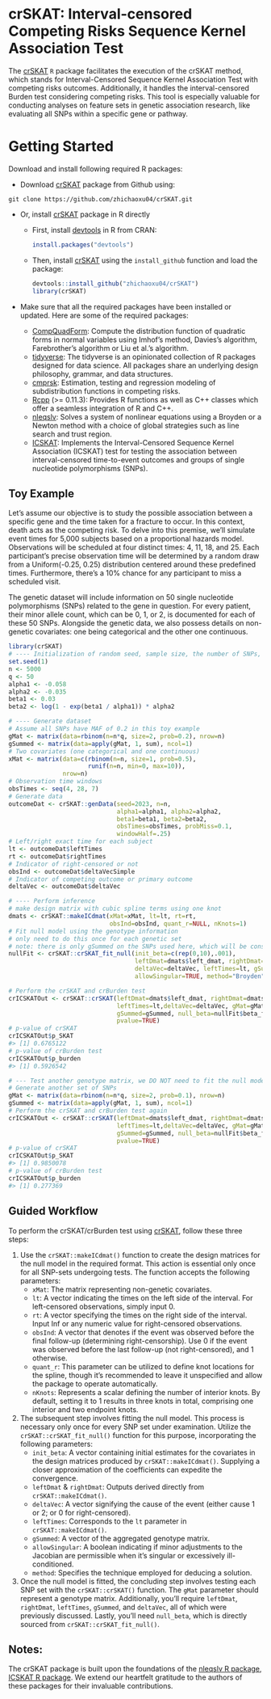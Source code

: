 crSKAT: Interval-censored Competing Risks Sequence Kernel Association
Test
================

<!-- README.md is generated from README.Rmd. Please edit that file -->
<!-- badges: start -->
<!-- badges: end -->

The [crSKAT](https://github.com/zhichaoxu04/crSKAT) `R` package
facilitates the execution of the crSKAT method, which stands for
Interval-Censored Sequence Kernel Association Test with competing risks
outcomes. Additionally, it handles the interval-censored Burden test
considering competing risks. This tool is especially valuable for
conducting analyses on feature sets in genetic association research,
like evaluating all SNPs within a specific gene or pathway.

# Getting Started

Download and install following required R packages:

- Download [crSKAT](https://github.com/zhichaoxu04/crSKAT) package from
  Github using:

<!-- -->

    git clone https://github.com/zhichaoxu04/crSKAT.git

- Or, install [crSKAT](https://github.com/zhichaoxu04/crSKAT) package in
  R directly

  - First, install [devtools](https://devtools.r-lib.org) in R from
    CRAN:

    ``` r
    install.packages("devtools")
    ```

  - Then, install [crSKAT](https://github.com/zhichaoxu04/crSKAT) using
    the `install_github` function and load the package:

    ``` r
    devtools::install_github("zhichaoxu04/crSKAT")
    library(crSKAT)
    ```

- Make sure that all the required packages have been installed or
  updated. Here are some of the required packages:

  - [CompQuadForm](https://cran.r-project.org/web/packages/CompQuadForm/index.html):
    Compute the distribution function of quadratic forms in normal
    variables using Imhof’s method, Davies’s algorithm, Farebrother’s
    algorithm or Liu et al.’s algorithm.
  - [tidyverse](https://www.tidyverse.org): The tidyverse is an
    opinionated collection of R packages designed for data science. All
    packages share an underlying design philosophy, grammar, and data
    structures.
  - [cmprsk](https://cran.r-project.org/web/packages/cmprsk/index.html):
    Estimation, testing and regression modeling of subdistribution
    functions in competing risks.
  - [Rcpp](https://cran.r-project.org/web/packages/Rcpp/index.html) (\>=
    0.11.3): Provides R functions as well as C++ classes which offer a
    seamless integration of R and C++.
  - [nleqslv](https://cran.r-project.org/web/packages/nleqslv/index.html):
    Solves a system of nonlinear equations using a Broyden or a Newton
    method with a choice of global strategies such as line search and
    trust region.
  - [ICSKAT](https://cran.r-project.org/web/packages/ICSKAT/index.html):
    Implements the Interval-Censored Sequence Kernel Association
    (ICSKAT) test for testing the association between interval-censored
    time-to-event outcomes and groups of single nucleotide polymorphisms
    (SNPs).

## Toy Example

Let’s assume our objective is to study the possible association between
a specific gene and the time taken for a fracture to occur. In this
context, death acts as the competing risk. To delve into this premise,
we’ll simulate event times for 5,000 subjects based on a proportional
hazards model. Observations will be scheduled at four distinct times: 4,
11, 18, and 25. Each participant’s precise observation time will be
determined by a random draw from a Uniform(-0.25, 0.25) distribution
centered around these predefined times. Furthermore, there’s a 10%
chance for any participant to miss a scheduled visit.

The genetic dataset will include information on 50 single nucleotide
polymorphisms (SNPs) related to the gene in question. For every patient,
their minor allele count, which can be 0, 1, or 2, is documented for
each of these 50 SNPs. Alongside the genetic data, we also possess
details on non-genetic covariates: one being categorical and the other
one continuous.

``` r
library(crSKAT)
# ---- Initialization of random seed, sample size, the number of SNPs, and parameters
set.seed(1)
n <- 5000
q <- 50
alpha1 <- -0.058
alpha2 <- -0.035
beta1 <- 0.03
beta2 <- log(1 - exp(beta1 / alpha1)) * alpha2

# ---- Generate dataset
# Assume all SNPs have MAF of 0.2 in this toy example
gMat <- matrix(data=rbinom(n=n*q, size=2, prob=0.2), nrow=n)
gSummed <- matrix(data=apply(gMat, 1, sum), ncol=1)
# Two covariates (one categorical and one continuous)
xMat <- matrix(data=c(rbinom(n=n, size=1, prob=0.5), 
                      runif(n=n, min=0, max=10)), 
               nrow=n)
# Observation time windows
obsTimes <- seq(4, 28, 7)
# Generate data
outcomeDat <- crSKAT::genData(seed=2023, n=n, 
                              alpha1=alpha1, alpha2=alpha2, 
                              beta1=beta1, beta2=beta2,
                              obsTimes=obsTimes, probMiss=0.1, 
                              windowHalf=.25)
# Left/right exact time for each subject
lt <- outcomeDat$leftTimes
rt <- outcomeDat$rightTimes
# Indicator of right-censored or not
obsInd <- outcomeDat$deltaVecSimple
# Indicator of competing outcome or primary outcome
deltaVec <- outcomeDat$deltaVec

# ---- Perform inference
# make design matrix with cubic spline terms using one knot
dmats <- crSKAT::makeICdmat(xMat=xMat, lt=lt, rt=rt, 
                            obsInd=obsInd, quant_r=NULL, nKnots=1)
# Fit null model using the genotype information 
# only need to do this once for each genetic set 
# note: there is only gSummed on the SNPs used here, which will be constant
nullFit <- crSKAT::crSKAT_fit_null(init_beta=c(rep(0,10),.001), 
                                   leftDmat=dmats$left_dmat, rightDmat=dmats$right_dmat,
                                   deltaVec=deltaVec, leftTimes=lt, gSummed=gSummed, 
                                   allowSingular=TRUE, method="Broyden")

# Perform the crSKAT and crBurden test
crICSKATOut <- crSKAT::crSKAT(leftDmat=dmats$left_dmat, rightDmat=dmats$right_dmat, 
                              leftTimes=lt,deltaVec=deltaVec, gMat=gMat, 
                              gSummed=gSummed, null_beta=nullFit$beta_fit, 
                              pvalue=TRUE)
# p-value of crSKAT
crICSKATOut$p_SKAT
#> [1] 0.6765122
# p-value of crBurden test
crICSKATOut$p_burden
#> [1] 0.5926542

# --- Test another genotype matrix, we DO NOT need to fit the null model again
# Generate another set of SNPs
gMat <- matrix(data=rbinom(n=n*q, size=2, prob=0.1), nrow=n)
gSummed <- matrix(data=apply(gMat, 1, sum), ncol=1)
# Perform the crSKAT and crBurden test again
crICSKATOut <- crSKAT::crSKAT(leftDmat=dmats$left_dmat, rightDmat=dmats$right_dmat, 
                              leftTimes=lt,deltaVec=deltaVec, gMat=gMat, 
                              gSummed=gSummed, null_beta=nullFit$beta_fit, 
                              pvalue=TRUE)
# p-value of crSKAT
crICSKATOut$p_SKAT
#> [1] 0.9850078
# p-value of crBurden test
crICSKATOut$p_burden
#> [1] 0.277369
```

## Guided Workflow

To perform the crSKAT/crBurden test using
[crSKAT](https://github.com/zhichaoxu04/crSKAT), follow these three
steps:

1.  Use the `crSKAT::makeICdmat()` function to create the design
    matrices for the null model in the required format. This action is
    essential only once for all SNP-sets undergoing tests. The function
    accepts the following parameters:
    - `xMat`: The matrix representing non-genetic covariates.
    - `lt`: A vector indicating the times on the left side of the
      interval. For left-censored observations, simply input 0.
    - `rt`: A vector specifying the times on the right side of the
      interval. Input Inf or any numeric value for right-censored
      observations.
    - `obsInd`: A vector that denotes if the event was observed before
      the final follow-up (determining right-censorship). Use 0 if the
      event was observed before the last follow-up (not right-censored),
      and 1 otherwise.
    - `quant_r`: This parameter can be utilized to define knot locations
      for the spline, though it’s recommended to leave it unspecified
      and allow the package to operate automatically.
    - `nKnots`: Represents a scalar defining the number of interior
      knots. By default, setting it to 1 results in three knots in
      total, comprising one interior and two endpoint knots.
2.  The subsequent step involves fitting the null model. This process is
    necessary only once for every SNP set under examination. Utilize the
    `crSKAT::crSKAT_fit_null()` function for this purpose, incorporating
    the following parameters:
    - `init_beta`: A vector containing initial estimates for the
      covariates in the design matrices produced by
      `crSKAT::makeICdmat()`. Supplying a closer approximation of the
      coefficients can expedite the convergence.
    - `leftDmat` & `rightDmat`: Outputs derived directly from
      `crSKAT::makeICdmat()`.
    - `deltaVec`: A vector signifying the cause of the event (either
      cause 1 or 2; or 0 for right-censored).
    - `leftTimes`: Corresponds to the `lt` parameter in
      `crSKAT::makeICdmat()`.
    - `gSummed`: A vector of the aggregated genotype matrix.
    - `allowSingular`: A boolean indicating if minor adjustments to the
      Jacobian are permissible when it’s singular or excessively
      ill-conditioned.
    - `method`: Specifies the technique employed for deducing a
      solution.
3.  Once the null model is fitted, the concluding step involves testing
    each SNP set with the `crSKAT::crSKAT()` function. The `gMat`
    parameter should represent a genotype matrix. Additionally, you’ll
    require `leftDmat`, `rightDmat`, `leftTimes`, `gSummed`, and
    `deltaVec`, all of which were previously discussed. Lastly, you’ll
    need `null_beta`, which is directly sourced from
    `crSKAT::crSKAT_fit_null()`.

## Notes:

The crSKAT package is built upon the foundations of the [nleqslv R
package](https://cran.r-project.org/web/packages/nleqslv/index.html),
[ICSKAT R
package](https://cran.r-project.org/web/packages/ICSKAT/index.html). We
extend our heartfelt gratitude to the authors of these packages for
their invaluable contributions.

